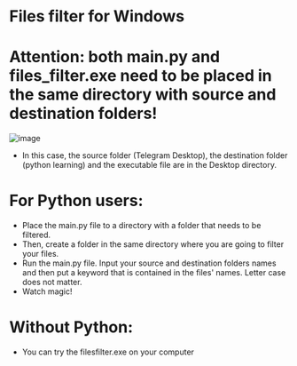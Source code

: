 # Files filter for Windows
# Attention: both main.py and files_filter.exe need to be placed in the same directory with source and destination folders!
![image](https://user-images.githubusercontent.com/100966918/190925572-e783cb1e-917e-4a7b-be10-b212721fa02d.png)
- In this case, the source folder (Telegram Desktop), the destination folder (python learning) and the executable file are in the Desktop directory.
# For Python users:
- Place the main.py file to a directory with a folder that needs to be filtered. 
- Then, create a folder in the same directory where you are going to filter your files. 
- Run the main.py file. Input your source and destination folders names and then put a keyword that is contained in the files' names. Letter case does not matter.
- Watch magic!
# Without Python:
- You can try the filesfilter.exe on your computer

